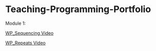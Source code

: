 ﻿# Teaching-Programming-Portfolio
Module 1:

[WP_Sequencing Video](https://youtu.be/-WGxt67Jodg)

[WP_Repeats Video](https://youtu.be/aFuUaXgMeOc)
